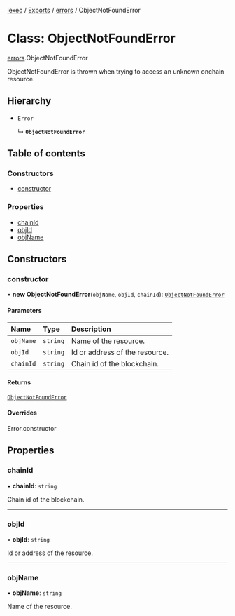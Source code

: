 [iexec](../README.md) / [Exports](../modules.md) / [errors](../modules/errors.md) / ObjectNotFoundError

# Class: ObjectNotFoundError

[errors](../modules/errors.md).ObjectNotFoundError

ObjectNotFoundError is thrown when trying to access an unknown onchain resource.

## Hierarchy

- `Error`

  ↳ **`ObjectNotFoundError`**

## Table of contents

### Constructors

- [constructor](errors.ObjectNotFoundError.md#constructor)

### Properties

- [chainId](errors.ObjectNotFoundError.md#chainid)
- [objId](errors.ObjectNotFoundError.md#objid)
- [objName](errors.ObjectNotFoundError.md#objname)

## Constructors

### constructor

• **new ObjectNotFoundError**(`objName`, `objId`, `chainId`): [`ObjectNotFoundError`](errors.ObjectNotFoundError.md)

#### Parameters

| Name | Type | Description |
| :------ | :------ | :------ |
| `objName` | `string` | Name of the resource. |
| `objId` | `string` | Id or address of the resource. |
| `chainId` | `string` | Chain id of the blockchain. |

#### Returns

[`ObjectNotFoundError`](errors.ObjectNotFoundError.md)

#### Overrides

Error.constructor

## Properties

### chainId

• **chainId**: `string`

Chain id of the blockchain.

___

### objId

• **objId**: `string`

Id or address of the resource.

___

### objName

• **objName**: `string`

Name of the resource.

